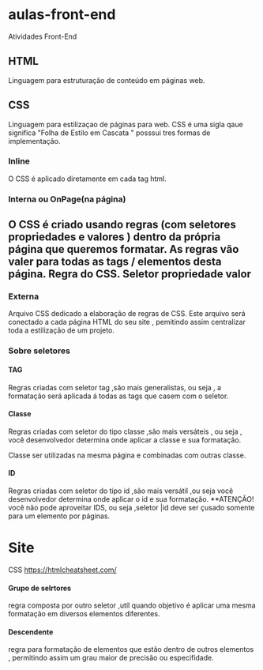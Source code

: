 # aulas-front-end
 Atividades Front-End
 ## HTML 
 Linguagem para estruturação de conteúdo em páginas web.
 ## CSS
 Linguagem para estilizaçao de páginas para web.
 CSS é uma sigla  qaue significa "Folha de Estilo
em Cascata " posssui tres formas de implementação.
### Inline
O CSS é aplicado diretamente em cada  tag html.

### Interna ou OnPage(na página)

O CSS é criado usando regras (com seletores propriedades  e valores ) dentro  da própria página  que queremos formatar.
As regras  vão valer para todas as tags / elementos desta página.
Regra do CSS.
Seletor
propriedade 
valor
---
### Externa
Arquivo CSS dedicado a elaboração  de regras de CSS.
Este arquivo será  conectado a cada  página HTML do seu  site , pemitindo assim centralizar toda  a estilização  de um projeto.
### Sobre seletores
#### TAG
Regras criadas com seletor tag ,são mais generalistas, ou seja ,  a formatação  será  aplicada á todas  as tags que casem com o seletor.

#### Classe
Regras criadas com seletor do tipo classe ,são mais versáteis , ou seja , você  desenvolvedor  determina  onde aplicar  a classe  e sua formatação.

Classe ser utilizadas na mesma  página  e combinadas com outras classe.

#### ID
Regras criadas com seletor  do tipo id ,são mais versátil ,ou seja  você desenvolvedor  determina onde  aplicar o id e sua formatação.
**ATENÇÃO! você não pode aproveitar  IDS, ou seja ,seletor |id deve ser  çusado somente para  um elemento por páginas.

# Site 
CSS https://htmlcheatsheet.com/


#### Grupo de selrtores
regra composta por outro  seletor ,utíl quando  objetivo é  aplicar uma  mesma formatação em diversos elementos diferentes.
#### Descendente
regra para formatação  de elementos  que estão  dentro de outros  elementos , permitindo  assim  um  grau  maior  de precisão  ou especifidade.

